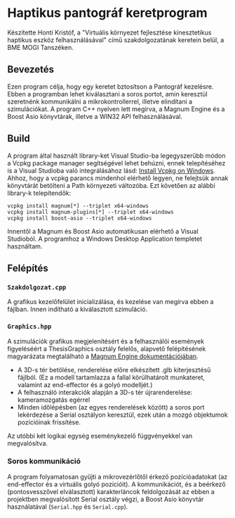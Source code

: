 # Haptikus pantográf keretprogram
Készítette Honti Kristóf, a "Virtuális környezet fejlesztése kinesztetikus haptikus eszköz felhasználásával" című szakdolgozatának keretein belül, a BME MOGI Tanszéken.

## Bevezetés

Ezen program célja, hogy egy keretet bztosítson a Pantográf kezelésre. Ebben a programban lehet kiválasztani a soros portot, amin keresztül szeretnénk kommunikálni a mikrokontrollerrel, illetve elindítani a szimulációkat. A program C++ nyelven lett megírva, a Magnum Engine és a Boost Asio könyvtárak, illetve a WIN32 API felhasználásával.

## Build

A program által használt library-ket Visual Studio-ba legegyszerűbb módon a Vcpkg package manager segítségével lehet behúzni, ennek telepítéséhez is a Visual Studioba való integrálásához lásd: [Install Vcpkg on Windows](https://docs.microsoft.com/en-us/cpp/build/install-vcpkg?view=msvc-160&tabs=windows). Ahhoz, hogy a vcpkg parancs mindenhol elérhető legyen, ne felejtsük annak könyvtárát betölteni a Path környezeti változóba. Ezt követően az alábbi library-k telepítendők:

```
vcpkg install magnum[*] --triplet x64-windows
vcpkg install magnum-plugins[*] --triplet x64-windows
vcpkg install boost-asio --triplet x64-windows
```

Innentől a Magnum és Boost Asio automatikusan elérhető a Visual Studioból. A programhoz a Windows Desktop Application templetet használtam.

## Felépítés

### `Szakdolgozat.cpp`

A grafikus kezelőfelület inicializálása, és kezelése van megírva ebben a fájlban. Innen indítható a kiválasztott szimuláció.

### `Graphics.hpp`

A szimulációk grafikus megjelenítésért és a felhasználói események figyeléséért a ThesisGraphics osztály felelős, alapvető felépítésének magyarázata megtalálható a [Magnum Engine dokumentációjában](https://doc.magnum.graphics/magnum/getting-started.html).

- A 3D-s tér betölése, renderelése előre elkészített .glb kiterjesztésű fájlból. (Ez a modell tartamlazza a fallal körülhatárolt munkateret, valamint az end-effector és a golyó modelljét.)
- A felhasználó interakciók alapján a 3D-s tér újrarenderelése: kameramozgatás egérrel
- Minden időlépésben (az egyes renderelések között) a soros port lekérdezése a Serial osztályon keresztül, ezek után a mozgó objektumok pozícióinak frissítése.

Az utóbbi két logikai egység eseménykezelő függvényekkel van megvalósítva.

### Soros kommunikáció

A program folyamatosan gyűjti a mikrovezérlőtől érkező pozícióadatokat (az end-effector és a virtuális golyó pozícióit). A kommunikációt, és a beérkező (pontosvesszővel elválasztott) karakterláncok feldolgozását az ebben a projektben megvalósított Serial osztály végzi, a Boost Asio könyvtár használatával (`Serial.hpp` és `Serial.cpp`).

